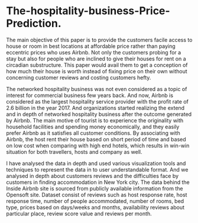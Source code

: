 # The-hospitality-business-Price-Prediction.
The main objective of this paper is to
provide the customers facile access to house or room
in best locations at affordable price rather than paying
eccentric prices who uses Airbnb. Not only the
customers probing for a stay but also for people who
are inclined to give their houses for rent on a circadian
substructure. This paper would avail them to get a
conception of how much their house is worth instead
of fixing price on their own without concerning
customer reviews and costing customers hefty.

The networked hospitality business was not even
considered as a topic of interest for commercial business
few years back. And now, Airbnb is considered as the
largest hospitality service provider with the profit rate of
2.6 billion in the year 2017. And organizations started
realizing the extend and in depth of networked hospitality
business after the outcome generated by Airbnb. The main
motive of tourist is to experience the originality with
household facilities and spending money economically,
and they easily prefer Airbnb as it satisfies all customer
conditions. By associating with Airbnb, the host rent their
house based on short period of time and based on low cost
when comparing with high end hotels, which results in
win-win situation for both travellers, hosts and company
as well.

I have analysed the data in
depth and used various visualization tools and techniques
to represent the data in to user understandable format.
And we analysed in depth about customers reviews and
the difficulties face by customers in finding
accommodation in New York city. The data behind the
Inside Airbnb site is sourced from publicly available
information from the Opensoft site. Dataset consist of
reviews such as host response rate, host response time,
number of people accommodated, number of rooms, bed
type, prices based on days/weeks and months, availability
reviews about particular place, review score value and
reviews per month.


